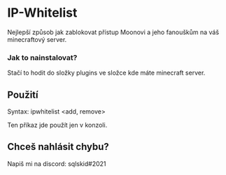 # IP-Whitelist
 
Nejlepší způsob jak zablokovat přístup Moonovi a jeho fanouškům na váš minecraftový server.

### Jak to nainstalovat?
Stačí to hodit do složky plugins ve složce kde máte minecraft server.

## Použití
Syntax: ipwhitelist <add, remove> <nick>
 
Ten příkaz jde použít jen v konzoli.
 
## Chceš nahlásit chybu?
Napiš mi na discord: sqlskid#2021
